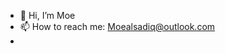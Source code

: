 - 👋 Hi, I’m Moe
- 📫 How to reach me: Moealsadiq@outlook.com
-

<!---
mal9adiq/mal9adiq is a ✨ special ✨ repository because its `README.md` (this file) appears on your GitHub profile.
You can click the Preview link to take a look at your changes.
--->
